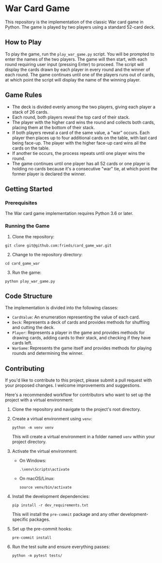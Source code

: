 # War Card Game

This repository is the implementation of the classic War card game in Python. The game is played by two players using a standard 52-card deck.

## How to Play

To play the game, run the `play_war_game.py` script. You will be prompted to enter the names of the two players. The game will then start, with each round requiring user input (pressing Enter) to proceed. The script will display the cards drawn by each player in every round and the winner of each round. The game continues until one of the players runs out of cards, at which point the script will display the name of the winning player.

## Game Rules

- The deck is divided evenly among the two players, giving each player a stack of 26 cards.
- Each round, both players reveal the top card of their stack.
- The player with the higher card wins the round and collects both cards, placing them at the bottom of their stack.
- If both players reveal a card of the same value, a "war" occurs. Each player then places up to four additional cards on the table, with last card being face-up. The player with the higher face-up card wins all the cards on the table.
- If another tie occurs, the process repeats until one player wins the round.
- The game continues until one player has all 52 cards or one player is holding no cards because it's a consecutive "war" tie, at which point the former player is declared the winner.

## Getting Started

### Prerequisites

The War card game implementation requires Python 3.6 or later.

### Running the Game

1. Clone the repository:

```
git clone git@github.com:frieds/card_game_war.git
```

2. Change to the repository directory:

```
cd card_game_war
```

3. Run the game:

```
python play_war_game.py
```

## Code Structure

The implementation is divided into the following classes:

- `CardValue`: An enumeration representing the value of each card.
- `Deck`: Represents a deck of cards and provides methods for shuffling and cutting the deck.
- `Player`: Represents a player in the game and provides methods for drawing cards, adding cards to their stack, and checking if they have cards left.
- `WarGame`: Represents the game itself and provides methods for playing rounds and determining the winner.

## Contributing

If you'd like to contribute to this project, please submit a pull request with your proposed changes. I welcome improvements and suggestions.

Here's a recommended workflow for contributors who want to set up the project with a virtual environment:

1. Clone the repository and navigate to the project's root directory.

2. Create a virtual environment using `venv`:

   ```
   python -m venv venv
   ```

   This will create a virtual environment in a folder named `venv` within your project directory.

3. Activate the virtual environment:

   - On Windows:
     ```
     .\venv\Scripts\activate
     ```

   - On macOS/Linux:
     ```
     source venv/bin/activate
     ```

4. Install the development dependencies:

   ```
   pip install -r dev_requirements.txt
   ```

   This will install the `pre-commit` package and any other development-specific packages.

5. Set up the pre-commit hooks:

   ```
   pre-commit install
   ```

6. Run the test suite and ensure everything passes:

    ```
    python -m pytest tests/
    ```
